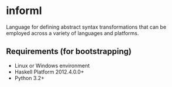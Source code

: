 informl
=======

Language for defining abstract syntax transformations that can be employed across a variety of languages and platforms.


Requirements (for bootstrapping)
--------------------------------
* Linux or Windows environment
* Haskell Platform 2012.4.0.0+
* Python 3.2+
